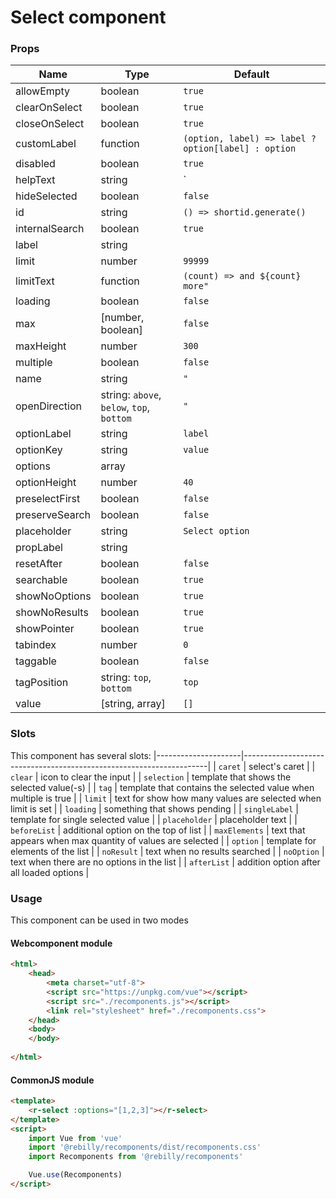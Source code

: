 # Select component


### Props

| Name           | Type     | Default                                             |
|----------------|----------|-----------------------------------------------------|
| allowEmpty     | boolean  | `true`                                              |
| clearOnSelect  | boolean  | `true`                                              |
| closeOnSelect  | boolean  | `true`                                              |
| customLabel    | function | `(option, label) => label ? option[label] : option` |
| disabled       | boolean  | `true`                                              |
| helpText       | string   | `                                                   |
| hideSelected   | boolean  | `false`                                             |
| id             | string   | `() => shortid.generate()`                          |
| internalSearch | boolean  | `true`                                              |
| label          | string   |                                                     |
| limit          | number   | `99999`                                             |
| limitText | function | `(count) => and ${count} more"` |
| loading   | boolean           | `false` |
| max       | [number, boolean] | `false` |
| maxHeight | number            | `300`   |
| multiple  | boolean           | `false` |
| name          | string                                    | `"` |
| openDirection | string: `above`, `below`, `top`, `bottom` | `"` |
| optionLabel    | string                  | `label`         |
| optionKey      | string                  | `value`         |
| options        | array                   |                 |
| optionHeight   | number                  | `40`            |
| preselectFirst | boolean                 | `false`         |
| preserveSearch | boolean                 | `false`         |
| placeholder    | string                  | `Select option` |
| propLabel      | string                  |                 |
| resetAfter     | boolean                 | `false`         |
| searchable     | boolean                 | `true`          |
| showNoOptions  | boolean                 | `true`          |
| showNoResults  | boolean                 | `true`          |
| showPointer    | boolean                 | `true`          |
| tabindex       | number                  | `0`             |
| taggable       | boolean                 | `false`         |
| tagPosition    | string: `top`, `bottom` | `top`           |
| value          | [string, array]         | `[]`            |

### Slots

This component has several slots:
|---------------------|---------------------------------------------------------------------|
| `caret`             | select's caret                                                      |
| `clear`             | icon to clear the input                                             |
| `selection`         | template that shows the selected value(-s)                          |
| `tag`               | template that contains the selected value when multiple is true     |
| `limit`             | text for show how many values are selected when limit is set        |
| `loading`           | something that shows pending                                        |
| `singleLabel`       | template for single selected value                                  |
| `placeholder`       | placeholder text                                                    |
| `beforeList`        | additional option on the top of list                                |
| `maxElements`       | text that appears when max quantity of values are selected          |
| `option`            | template for elements of the list                                   |
| `noResult`          | text when no results searched                                       |
| `noOption`          | text when there are no options in the list                          |
| `afterList`         | addition option after all loaded options                            |

### Usage

This component can be used in two modes

#### Webcomponent module

```html
<html>
    <head>
        <meta charset="utf-8">
        <script src="https://unpkg.com/vue"></script>
        <script src="./recomponents.js"></script>
        <link rel="stylesheet" href="./recomponents.css">
    </head>
    <body>
    </body>
    
</html>
```

#### CommonJS module

```html
<template>
    <r-select :options="[1,2,3]"></r-select>
</template>
<script>
    import Vue from 'vue'
    import '@rebilly/recomponents/dist/recomponents.css'
    import Recomponents from '@rebilly/recomponents'

    Vue.use(Recomponents)
</script>
```
